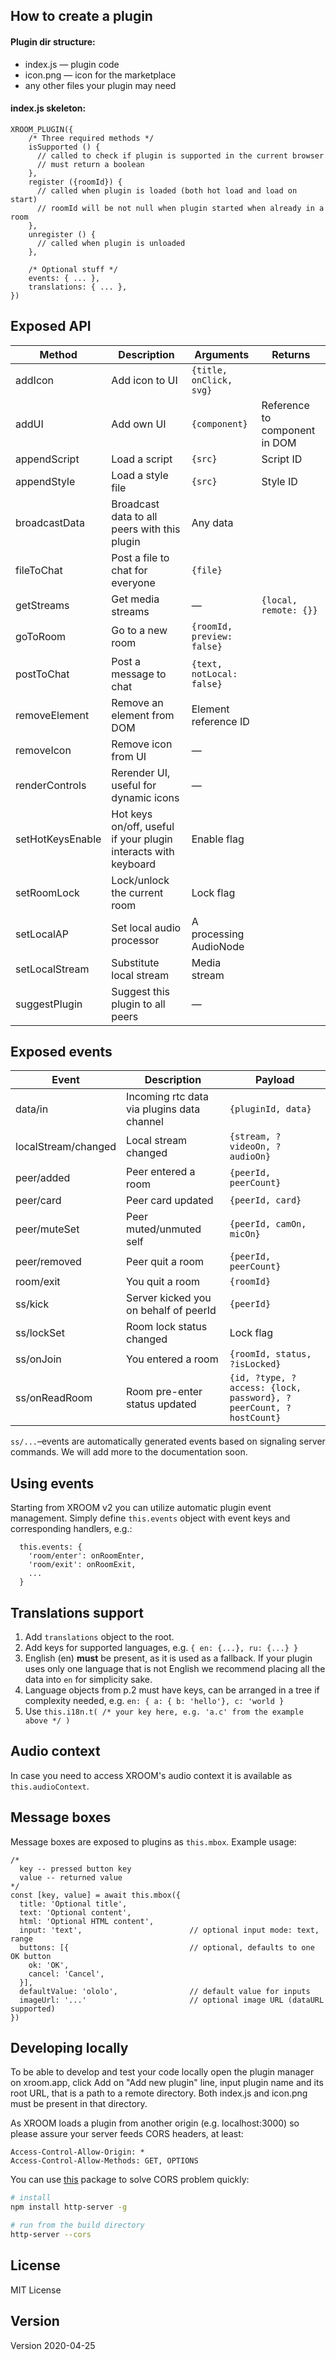 ## How to create a plugin

#### Plugin dir structure:
* index.js — plugin code
* icon.png — icon for the marketplace
* any other files your plugin may need


#### index.js skeleton:

```
XROOM_PLUGIN({
    /* Three required methods */
    isSupported () {
      // called to check if plugin is supported in the current browser
      // must return a boolean
    },
    register ({roomId}) {
      // called when plugin is loaded (both hot load and load on start)
      // roomId will be not null when plugin started when already in a room
    },
    unregister () {
      // called when plugin is unloaded
    },

    /* Optional stuff */
    events: { ... },
    translations: { ... },
})
```


## Exposed API
| Method            | Description | Arguments | Returns    
| ---               | --- | --- | ---
| addIcon           | Add icon to UI | `{title, onClick, svg}`
| addUI             | Add own UI | `{component}` | Reference to component in DOM
| appendScript      | Load a script | `{src}` | Script ID
| appendStyle       | Load a style file | `{src}` | Style ID
| broadcastData     | Broadcast data to all peers with this plugin  | Any data
| fileToChat        | Post a file to chat for everyone | `{file}`
| getStreams        | Get media streams | — | `{local, remote: {}}`
| goToRoom          | Go to a new room | `{roomId, preview: false}`
| postToChat        | Post a message to chat | `{text, notLocal: false}`
| removeElement     | Remove an element from DOM | Element reference ID
| removeIcon        | Remove icon from UI   | —
| renderControls    | Rerender UI, useful for dynamic icons | —
| setHotKeysEnable  | Hot keys on/off, useful if your plugin interacts with keyboard | Enable flag
| setRoomLock       | Lock/unlock the current room | Lock flag
| setLocalAP        | Set local audio processor | A processing AudioNode
| setLocalStream    | Substitute local stream | Media stream
| suggestPlugin     | Suggest this plugin to all peers | —

## Exposed events
| Event             | Description           | Payload 
| ---               | ---                   | --- 
| data/in           | Incoming rtc data via plugins data channel | `{pluginId, data}` 
| localStream/changed | Local stream changed | `{stream, ?videoOn, ?audioOn}` 
| peer/added        | Peer entered a room   | `{peerId, peerCount}` 
| peer/card         | Peer card updated     | `{peerId, card}` 
| peer/muteSet      | Peer muted/unmuted self  | `{peerId, camOn, micOn}` 
| peer/removed      | Peer quit a room      | `{peerId, peerCount}` 
| room/exit         | You quit a room       | `{roomId}` 
| ss/kick           | Server kicked you on behalf of peerId | `{peerId}` 
| ss/lockSet        | Room lock status changed | Lock flag 
| ss/onJoin         | You entered a room    | `{roomId, status, ?isLocked}` 
| ss/onReadRoom     | Room pre-enter status updated | `{id, ?type, ?access: {lock, password}, ?peerCount, ?hostCount}` 

`ss/...`&ndash;events are automatically generated events based on signaling server commands. We will add more to the documentation soon.

## Using events
Starting from XROOM v2 you can utilize automatic plugin event management. Simply define `this.events` object with
event keys and corresponding handlers, e.g.:
```
  this.events: {
    'room/enter': onRoomEnter,
    'room/exit': onRoomExit,
    ...
  }
```

## Translations support
1. Add `translations` object to the root.
2. Add keys for supported languages, e.g. `{ en: {...}, ru: {...} }`
3. English (en) **must** be present, as it is used as a fallback. If your plugin uses only one language that
is not English we recommend placing all the data into `en` for simplicity sake.
4. Language objects from p.2 must have keys, can be arranged in a tree if complexity needed, 
e.g. `en: { a: { b: 'hello'}, c: 'world }`
5. Use `this.i18n.t( /* your key here, e.g. 'a.c' from the example above */ )`

## Audio context
In case you need to access XROOM's audio context it is available as `this.audioContext`.

## Message boxes
Message boxes are exposed to plugins as `this.mbox`. Example usage: 
```
/*
  key -- pressed button key
  value -- returned value
*/
const [key, value] = await this.mbox({
  title: 'Optional title',
  text: 'Optional content',
  html: 'Optional HTML content',
  input: 'text',                        // optional input mode: text, range
  buttons: [{                           // optional, defaults to one OK button
    ok: 'OK',
    cancel: 'Cancel',
  }],
  defaultValue: 'ololo',                // default value for inputs
  imageUrl: '...'                       // optional image URL (dataURL supported)
})
```

## Developing locally
To be able to develop and test your code locally open the plugin manager on xroom.app, click Add on "Add new plugin" 
line, input plugin name and its root URL, that is a path to a remote directory. Both index.js and icon.png must be 
present in that directory.

As XROOM loads a plugin from another origin (e.g. localhost:3000) so please assure your server feeds CORS headers,
at least: 
```
Access-Control-Allow-Origin: *
Access-Control-Allow-Methods: GET, OPTIONS
```

You can use [this](https://www.npmjs.com/package/http-server) package to solve CORS problem quickly:

```bash
# install
npm install http-server -g

# run from the build directory
http-server --cors
```

## License
MIT License

## Version
Version 2020-04-25
